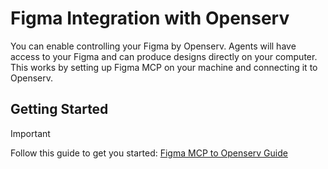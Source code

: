 # Figma Integration with Openserv

You can enable controlling your Figma by Openserv. Agents will have access to your Figma and can produce designs directly on your computer. This works by setting up Figma MCP on your machine and connecting it to Openserv.

## Getting Started

> [!IMPORTANT]
> Follow this guide to get you started: [Figma MCP to Openserv Guide](./figma-mcp-to-openserv-guide.pdf)
